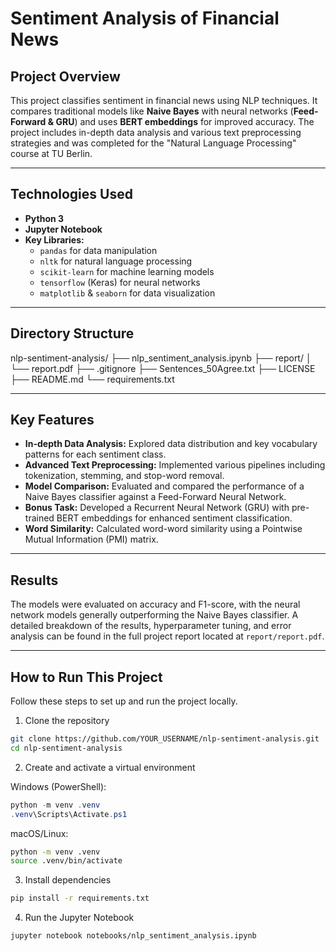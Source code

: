 # Sentiment Analysis of Financial News

## Project Overview
This project classifies sentiment in financial news using NLP techniques. It compares traditional models like **Naive Bayes** with neural networks (**Feed-Forward & GRU**) and uses **BERT embeddings** for improved accuracy. The project includes in-depth data analysis and various text preprocessing strategies and was completed for the "Natural Language Processing" course at TU Berlin.

---

## Technologies Used
- **Python 3**
- **Jupyter Notebook**
- **Key Libraries:**
    - `pandas` for data manipulation
    - `nltk` for natural language processing
    - `scikit-learn` for machine learning models
    - `tensorflow` (Keras) for neural networks
    - `matplotlib` & `seaborn` for data visualization

---

## Directory Structure
nlp-sentiment-analysis/
├── nlp_sentiment_analysis.ipynb
├── report/
│   └── report.pdf
├── .gitignore
├── Sentences_50Agree.txt
├── LICENSE
├── README.md
└── requirements.txt

---

## Key Features
- **In-depth Data Analysis:** Explored data distribution and key vocabulary patterns for each sentiment class.
- **Advanced Text Preprocessing:** Implemented various pipelines including tokenization, stemming, and stop-word removal.
- **Model Comparison:** Evaluated and compared the performance of a Naive Bayes classifier against a Feed-Forward Neural Network.
- **Bonus Task:** Developed a Recurrent Neural Network (GRU) with pre-trained BERT embeddings for enhanced sentiment classification.
- **Word Similarity:** Calculated word-word similarity using a Pointwise Mutual Information (PMI) matrix.

---

## Results
The models were evaluated on accuracy and F1-score, with the neural network models generally outperforming the Naive Bayes classifier. A detailed breakdown of the results, hyperparameter tuning, and error analysis can be found in the full project report located at `report/report.pdf`.

---

## How to Run This Project

Follow these steps to set up and run the project locally.

1. Clone the repository
```bash
git clone https://github.com/YOUR_USERNAME/nlp-sentiment-analysis.git
cd nlp-sentiment-analysis
```

2. Create and activate a virtual environment

Windows (PowerShell):
```powershell
python -m venv .venv
.venv\Scripts\Activate.ps1
```

macOS/Linux:
```bash
python -m venv .venv
source .venv/bin/activate
```

3. Install dependencies
```bash
pip install -r requirements.txt
```

4. Run the Jupyter Notebook
```bash
jupyter notebook notebooks/nlp_sentiment_analysis.ipynb
```